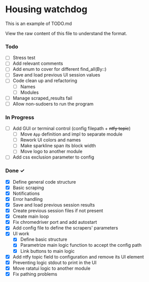 # Housing watchdog

This is an example of TODO.md

View the raw content of this file to understand the format.

### Todo
- [ ] Stress test
- [ ] Add relevant comments
- [ ] Add enum to cover for different find_all(By::)
- [ ] Save and load previous UI session values
- [ ] Code clean up and refactoring
  - [ ] Names
  - [ ] Modules
- [ ] Manage scraped_results fail
- [ ] Allow non-sudoers to run the program
### In Progress

- [ ] Add GUI or terminal control (config filepath + <s>ntfy topic</s>)
  - [ ] Move `App` definition and impl to separate module
  - [ ] Rework UI colors and names
  - [ ] Make sparkline span its block width
  - [ ] Move logo to another module
- [ ] Add css exclusion parameter to config

### Done ✓

- [X] Define general code structure
- [X] Basic scraping
- [X] Notifications
- [X] Error handling
- [X] Save and load previous session results
- [X] Create previous session files if not present
- [X] Create main loop
- [X] Fix chromedriver port and add autostart
- [X] Add config file to define the scrapers' parameters
- [X] UI work 
  - [X] Define basic structure
  - [X] Parametrize main logic function to accept the config path
  - [X] Link buttons to main logic
- [X] Add ntfy topic field to configuration and remove its UI element
- [X] Preventing logic stdout to print in the UI
- [X] Move ratatui logic to another module
- [X] Fix pathing problems 